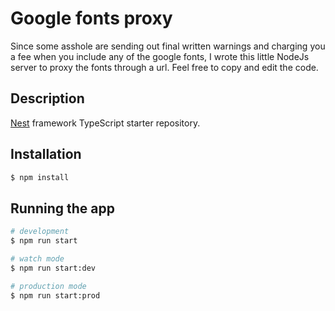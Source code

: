 # Google fonts proxy

Since some asshole are sending out final written warnings and charging you a fee when you include any of the google fonts, I wrote this little NodeJs server to proxy the fonts through a url. Feel free to copy and edit the code.

## Description

[Nest](https://github.com/nestjs/nest) framework TypeScript starter repository.

## Installation

```bash
$ npm install
```

## Running the app

```bash
# development
$ npm run start

# watch mode
$ npm run start:dev

# production mode
$ npm run start:prod
```
